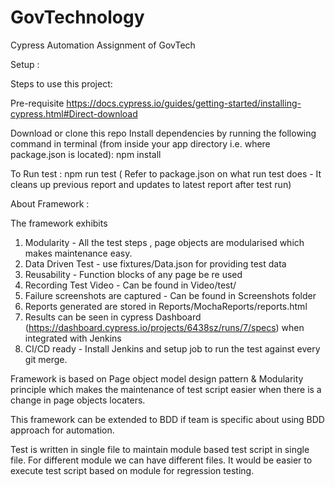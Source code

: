 # GovTechnology
Cypress Automation Assignment of GovTech

Setup :

Steps to use this project:

Pre-requisite 
https://docs.cypress.io/guides/getting-started/installing-cypress.html#Direct-download

Download or clone this repo
Install dependencies by running the following command in terminal (from inside your app directory i.e. where package.json is located): 
npm install

To Run test :
npm run test ( Refer to package.json on what run test does - It cleans up previous report and updates to latest report after test run)

About Framework :

The framework exhibits 
1. Modularity  - All the test steps , page objects are modularised which makes maintenance easy. 
2. Data Driven Test - use fixtures/Data.json for providing test data
3. Reusability - Function blocks of any page be re used
4. Recording Test Video - Can be found in Video/test/
5. Failure screenshots are captured - Can be found in Screenshots folder
6. Reports generated are stored in Reports/MochaReports/reports.html 
7. Results can be seen in cypress Dashboard (https://dashboard.cypress.io/projects/6438sz/runs/7/specs) when integrated with Jenkins
8. CI/CD ready - Install Jenkins and setup job to run the test against every git merge.


Framework is based on Page object model design pattern & Modularity principle which makes the maintenance of test script easier when there is a change in page objects locaters.

This framework can be extended to BDD if team is specific about using BDD approach for automation. 

Test is written in single file to maintain module based test script in single file. For different module we can have different files. It would be easier to execute test script based on module for regression testing.




